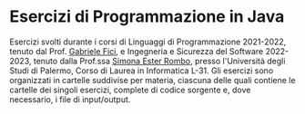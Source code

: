 # Esercizi di Programmazione in Java
Esercizi svolti durante i corsi di Linguaggi di Programmazione 2021-2022, tenuto dal Prof. [Gabriele Fici](https://www.unipa.it/persone/docenti/f/gabriele.fici), e Ingegneria e Sicurezza del Software 2022-2023, tenuto dalla Prof.ssa [Simona Ester Rombo](https://www.unipa.it/persone/docenti/r/simonaester.rombo/), presso l'Università degli Studi di Palermo, Corso di Laurea in Informatica L-31. Gli esercizi sono organizzati in cartelle suddivise per materia, ciascuna delle quali contiene le cartelle dei singoli esercizi, complete di codice sorgente e, dove necessario, i file di input/output.
